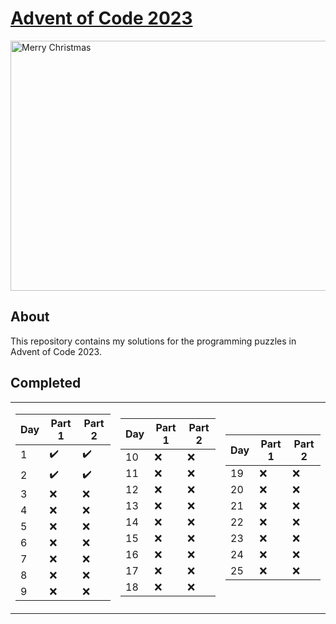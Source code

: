 # [Advent of Code 2023](https://adventofcode.com/2023)
<img src="https://www.pngall.com/wp-content/uploads/5/Merry-Christmas-Text-Design-Transparent.png" width="533px" height="400px" alt="Merry Christmas">

## About
This repository contains my solutions for the programming puzzles in Advent of Code 2023.
## Completed
<table>
<tr><td>

|Day |Part 1            |Part 2            |
|----|------------------|------------------|
| 1  |:heavy_check_mark:|:heavy_check_mark:|
| 2  |:heavy_check_mark:|:heavy_check_mark:|
| 3  |:x:               |:x:               |
| 4  |:x:               |:x:               |
| 5  |:x:               |:x:               |
| 6  |:x:               |:x:               |
| 7  |:x:               |:x:               |
| 8  |:x:               |:x:               |
| 9  |:x:               |:x:               |

</td><td>

|Day |Part 1            |Part 2            |
|----|------------------|------------------|
|10  |:x:               |:x:               |
|11  |:x:               |:x:               |
|12  |:x:               |:x:               |
|13  |:x:               |:x:               |
|14  |:x:               |:x:               |
|15  |:x:               |:x:               |
|16  |:x:               |:x:               |
|17  |:x:               |:x:               |
|18  |:x:               |:x:               |

</td><td>

|Day |Part 1            |Part 2            |
|----|------------------|------------------|
|19  |:x:               |:x:               |
|20  |:x:               |:x:               |
|21  |:x:               |:x:               |
|22  |:x:               |:x:               |
|23  |:x:               |:x:               |
|24  |:x:               |:x:               |
|25  |:x:               |:x:               |

</td></tr>
</table>